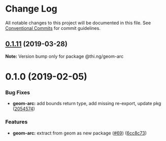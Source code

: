# Change Log

All notable changes to this project will be documented in this file.
See [Conventional Commits](https://conventionalcommits.org) for commit guidelines.

## [0.1.11](https://github.com/thi-ng/umbrella/compare/@thi.ng/geom-arc@0.1.10...@thi.ng/geom-arc@0.1.11) (2019-03-28)

**Note:** Version bump only for package @thi.ng/geom-arc







# 0.1.0 (2019-02-05)


### Bug Fixes

* **geom-arc:** add bounds return type, add missing re-export, update pkg ([2054574](https://github.com/thi-ng/umbrella/commit/2054574))


### Features

* **geom-arc:** extract from geom as new package ([#69](https://github.com/thi-ng/umbrella/issues/69)) ([6cc8c73](https://github.com/thi-ng/umbrella/commit/6cc8c73))

